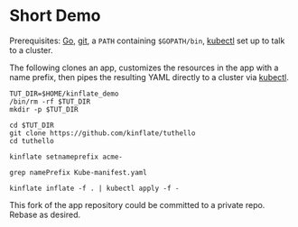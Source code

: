 # Short Demo

Prerequisites: [Go](https://golang.org/), [git](https://git-scm.com),
a `PATH` containing `$GOPATH/bin`, [kubectl] set up
to talk to a cluster.

[kubectl]: https://kubernetes.io/docs/user-guide/kubectl-overview/

The following clones an app, customizes the resources in
the app with a name prefix, then pipes the resulting
YAML directly to a cluster via [kubectl].

<!-- @makeWorkDir @test -->
```
TUT_DIR=$HOME/kinflate_demo
/bin/rm -rf $TUT_DIR
mkdir -p $TUT_DIR
```

<!-- @downloadTutorialHelloApp @test -->
```
cd $TUT_DIR
git clone https://github.com/kinflate/tuthello
cd tuthello
```

<!-- @customizeApp @test -->
```
kinflate setnameprefix acme-
```

<!-- @confirmEdit @test -->
```
grep namePrefix Kube-manifest.yaml
```

<!-- @applyToCluster @test -->
```
kinflate inflate -f . | kubectl apply -f -
```

This fork of the app repository could be
committed to a private repo.  Rebase as desired.
